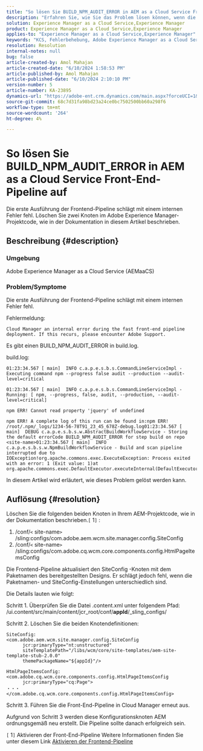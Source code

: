 ```yaml
---
title: "So lösen Sie BUILD_NPM_AUDIT_ERROR in AEM as a Cloud Service Front-End-Pipeline auf"
description: "Erfahren Sie, wie Sie das Problem lösen können, wenn die erste Ausführung der Frontend-Pipeline in Adobe Experience Manager mit einem internen Fehler fehlschlägt."
solution: Experience Manager as a Cloud Service,Experience Manager
product: Experience Manager as a Cloud Service,Experience Manager
applies-to: "Experience Manager as a Cloud Service,Experience Manager"
keywords: "KCS, Fehlerbehebung, Adobe Experience Manager as a Cloud Service, AEM as a Cloud Service, BUILD_NPM_AUDIT_ERROR, AEMaaCS, Front-End-Pipeline"
resolution: Resolution
internal-notes: null
bug: false
article-created-by: Amol Mahajan
article-created-date: "6/10/2024 1:58:53 PM"
article-published-by: Amol Mahajan
article-published-date: "6/10/2024 2:10:10 PM"
version-number: 5
article-number: KA-23895
dynamics-url: "https://adobe-ent.crm.dynamics.com/main.aspx?forceUCI=1&pagetype=entityrecord&etn=knowledgearticle&id=7a94468f-3127-ef11-840b-000d3a372703"
source-git-commit: 68c7d31fa98bd23a24ce0bc7502500bb60a298f6
workflow-type: tm+mt
source-wordcount: '264'
ht-degree: 4%

---
```


# So lösen Sie BUILD_NPM_AUDIT_ERROR in AEM as a Cloud Service Front-End-Pipeline auf


Die erste Ausführung der Frontend-Pipeline schlägt mit einem internen Fehler fehl. Löschen Sie zwei Knoten im Adobe Experience Manager-Projektcode, wie in der Dokumentation in diesem Artikel beschrieben.

## Beschreibung {#description}


### <b>Umgebung</b>

Adobe Experience Manager as a Cloud Service (AEMaaCS)



### <b>Problem/Symptome</b>

Die erste Ausführung der Frontend-Pipeline schlägt mit einem internen Fehler fehl.

Fehlermeldung:


```
Cloud Manager an internal error during the fast front-end pipeline deployment. If this recurs, please encounter Adobe Support.
```




Es gibt einen BUILD_NPM_AUDIT_ERROR in build.log.

build.log:


```
01:23:34.567 [ main]  INFO c.a.p.e.s.b.s.CommandLineServiceImpl - Executing command npm --progress false audit --production --audit-level=critical

01:23:34.567 [ main]  INFO c.a.p.e.s.b.s.CommandLineServiceImpl - Running: [ npm, --progress, false, audit, --production, --audit-level=critical] 

npm ERR! Cannot read property 'jquery' of undefined
```







```
npm ERR! A complete log of this run can be found in:npm ERR! /root/.npm/_logs/1234-56-78T91_23_45_678Z-debug.log01:23:34.567 [ main]  DEBUG c.a.p.e.s.b.s.w.AbstractBuildWorkflowService - Storing the default errorCode BUILD_NPM_AUDIT_ERROR for step build on repo <site-name>01:23:34.567 [ main]  INFO c.a.p.e.s.b.s.w.NpmBuildWorkflowService - Build and scan pipeline interrupted due to IOException!org.apache.commons.exec.ExecuteException: Process exited with an error: 1 (Exit value: 1)at org.apache.commons.exec.DefaultExecutor.executeInternal(DefaultExecutor.java:404)
```


In diesem Artikel wird erläutert, wie dieses Problem gelöst werden kann.




## Auflösung {#resolution}


Löschen Sie die folgenden beiden Knoten in Ihrem AEM-Projektcode, wie in der Dokumentation beschrieben.`[` 1`]` :

1. /conf/`<` site-name`>` /sling:configs/com.adobe.aem.wcm.site.manager.config.SiteConfig
2. /conf/`<` site-name`>` /sling:configs/com.adobe.cq.wcm.core.components.config.HtmlPageItemsConfig

Die Frontend-Pipeline aktualisiert den SiteConfig -Knoten mit dem Paketnamen des bereitgestellten Designs. Er schlägt jedoch fehl, wenn die Paketnamen- und SiteConfig-Einstellungen unterschiedlich sind.

Die Details lauten wie folgt:

Schritt 1. Überprüfen Sie die Datei .content.xml unter folgendem Pfad: /ui.content/src/main/content/jcr_root/conf/__appId__/_sling_configs/

Schritt 2. Löschen Sie die beiden Knotendefinitionen:


```
SiteConfig:
<com.adobe.aem.wcm.site.manager.config.SiteConfig
      jcr:primaryType="nt:unstructured"
      siteTemplatePath="/libs/wcm/core/site-templates/aem-site-template-stub-2.0.0"
      themePackageName="${appId}"/>
```



```
HtmlPageItemsConfig:
<com.adobe.cq.wcm.core.components.config.HtmlPageItemsConfig
      jcr:primaryType="cq:Page">
・・・
</com.adobe.cq.wcm.core.components.config.HtmlPageItemsConfig>
```


Schritt 3. Führen Sie die Front-End-Pipeline in Cloud Manager erneut aus.

Aufgrund von Schritt 3 werden diese Konfigurationsknoten AEM ordnungsgemäß neu erstellt. Die Pipeline sollte danach erfolgreich sein.

`[` 1`]`  Aktivieren der Front-End-Pipeline Weitere Informationen finden Sie unter diesem Link [Aktivieren der Frontend-Pipeline](https://experienceleague.adobe.com/en/docs/experience-manager-cloud-service/content/sites/administering/site-creation/enable-front-end-pipeline#technical-details)
